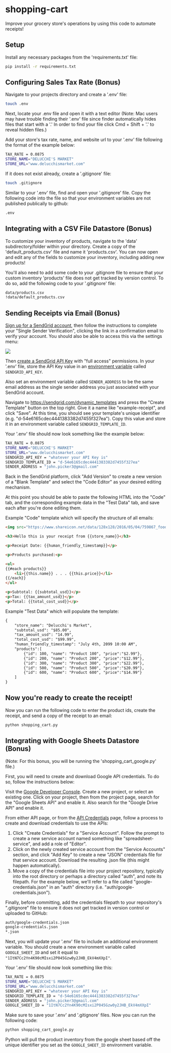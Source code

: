 # shopping-cart
Improve your grocery store's operations by using this code to automate receipts!

## Setup
Install any necessary packages from the 'requirements.txt' file:
```sh
pip install -r requirements.txt
```
## Configuring Sales Tax Rate (Bonus)
Navigate to your projects directory and create a '.env' file:
```sh
touch .env
```

Next, locate your .env file and open it with a text editor (Note: Mac users may have trouble finding their '.env' file since finder automatically hides files that start with a '.' In order to find your file click Cmd + Shift + '.' to reveal hidden files.)

Add your store's tax rate, name, and website url to your '.env' file following the format of the example below:

```sh
TAX_RATE = 0.0875
STORE_NAME="DELUCCHI'S MARKET"
STORE_URL="www.delucchismarket.com"
```

If it does not exist already, create a '.gitignore' file:
```sh
touch .gitignore
```
Similar to your '.env' file, find and open your '.gitignore' file. Copy the following code into the file so that your environment variables are not published publically to github:
```sh
.env
```
## Integrating with a CSV File Datastore (Bonus)
To customize your inventory of products, navigate to the 'data' subdirectory/folder within your directory. Create a copy of the 'default_products.csv' file and name it 'products.csv'. You can now open and edit any of the fields to customize your inventory, including adding new products!

You'll also need to add some code to your .gitignore file to ensure that your custom inventory 'products' file does not get tracked by version control. To do so, add the following code to your '.gitignore' file:

```sh
data/products.csv
!data/default_products.csv
```


## Sending Receipts via Email (Bonus)
[Sign up for a SendGrid account](https://signup.sendgrid.com/), then follow the instructions to complete your "Single Sender Verification", clicking the link in a confirmation email to verify your account. You should also be able to access this via the settings menu:

![](https://user-images.githubusercontent.com/1328807/85074750-0cb54c00-b18b-11ea-940f-769cbcde53ad.png)


Then [create a SendGrid API Key](https://app.sendgrid.com/settings/api_keys) with "full access" permissions. In your '.env' file, store the API Key value in an [environment variable](/notes/environment-variables/README.md) called `SENDGRID_API_KEY`.

Also set an environment variable called `SENDER_ADDRESS` to be the same email address as the single sender address you just associated with your SendGrid account.

Navigate to https://sendgrid.com/dynamic_templates and press the "Create Template" button on the top right. Give it a name like "example-receipt", and click "Save". At this time, you should see your template's unique identifier (e.g. "d-54e6165cdec4441383382d7455f327ea"). Copy this value and store it in an environment variable called `SENDGRID_TEMPLATE_ID`.

Your '.env' file should now look something like the example below:

```sh
TAX_RATE = 0.0875
STORE_NAME="DELUCCHI'S MARKET"
STORE_URL="www.delucchismarket.com"
SENDGRID_API_KEY = "whatever your API Key is"
SENDGRID_TEMPLATE_ID = "d-54e6165cdec4441383382d7455f327ea"
SENDER_ADDRESS = "john.picker3@gmail.com"
```

Back in the SendGrid platform, click "Add Version" to create a new version of a "Blank Template" and select the "Code Editor" as your desired editing mechanism.

At this point you should be able to paste the following HTML into the "Code" tab, and the corresponding example data in the "Test Data" tab, and save each after you're done editing them.

Example "Code" template which will specify the structure of all emails:

```html
<img src="https://www.shareicon.net/data/128x128/2016/05/04/759867_food_512x512.png">

<h3>Hello this is your receipt from {{store_name}}</h3>

<p>Receipt Date: {{human_friendly_timestamp}}</p>

<p>Products purchased:<p>

<ul>
{{#each products}}
	<li>{{this.name}} . . . {{this.price}}</li>
{{/each}}
</ul>

<p>Subtotal: {{subtotal_usd}}</p>
<p>Tax: {{tax_amount_usd}}</p>
<p>Total: {{total_cost_usd}}</p>
```

Example "Test Data" which will populate the template:

```html
{
    "store_name": "Delucchi's Market",
    "subtotal_usd": "$85.00",
    "tax_amount_usd": "14.99",
    "total_cost_usd": "$99.99",
    "human_friendly_timestamp": "July 4th, 2099 10:00 AM",
    "products":[
        {"id": 100, "name": "Product 100", "price":"$2.99"},
        {"id": 200, "name": "Product 200", "price":"$12.99"},
        {"id": 300, "name": "Product 300", "price":"$22.99"},
        {"id": 500, "name": "Product 500", "price":"$20.99"},
        {"id": 600, "name": "Product 600", "price":"$14.99"}
    ]
}
```

## Now you're ready to create the receipt!
Now you can run the following code to enter the product ids, create the receipt, and send a copy of the receipt to an email:
```sh
python shopping_cart.py
```

## Integrating with Google Sheets Datastore (Bonus)
(Note: For this bonus, you will be running the 'shopping_cart_google.py' file.)

First, you will need to create and download Google API credentials. To do so, follow the instructions below:

Visit the [Google Developer Console](https://console.developers.google.com/cloud-resource-manager). Create a new project, or select an existing one. Click on your project, then from the project page, search for the "Google Sheets API" and enable it. Also search for the "Google Drive API" and enable it.

From either API page, or from the [API Credentials](https://console.developers.google.com/apis/credentials) page, follow a process to create and download credentials to use the APIs:
  1. Click "Create Credentials" for a "Service Account". Follow the prompt to create a new service account named something like "spreadsheet-service", and add a role of "Editor".
  2. Click on the newly created service account from the "Service Accounts" section, and click "Add Key" to create a new "JSON" credentials file for that service account. Download the resulting .json file (this might happen automatically).
  3. Move a copy of the credentials file into your project repository, typically into the root directory or perhaps a directory called "auth", and note its filepath. For the example below, we'll refer to a file called "google-credentials.json" in an "auth" directory (i.e. "auth/google-credentials.json").

Finally, before committing, add the credentials filepath to your repository's ".gitignore" file to ensure it does not get tracked in version control or uploaded to GitHub:

```sh
auth/google-credentials.json
google-credentials.json
*.json
```

Next, you will update your '.env' file to include an additional environment variable. You should create a new environment variable called `GOOGLE_SHEET_ID` and set it equal to `"1ItN7Cc2Yn4K90cMIsxi2P045Gzw0y2JHB_EkV4mXXpI"`.

Your '.env' file should now look something like this:

```sh
TAX_RATE = 0.0875
STORE_NAME="DELUCCHI'S MARKET"
STORE_URL="www.delucchismarket.com"
SENDGRID_API_KEY = "whatever your API Key is"
SENDGRID_TEMPLATE_ID = "d-54e6165cdec4441383382d7455f327ea"
SENDER_ADDRESS = "john.picker3@gmail.com"
GOOGLE_SHEET_ID = "1ItN7Cc2Yn4K90cMIsxi2P045Gzw0y2JHB_EkV4mXXpI"
```

Make sure to save your '.env' and '.gitignore' files. Now you can run the following code:

```sh
python shopping_cart_google.py
```

Python will pull the product inventory from the google sheet based off the unique identifier you set as the `GOOGLE_SHEET_ID` environment variable.
